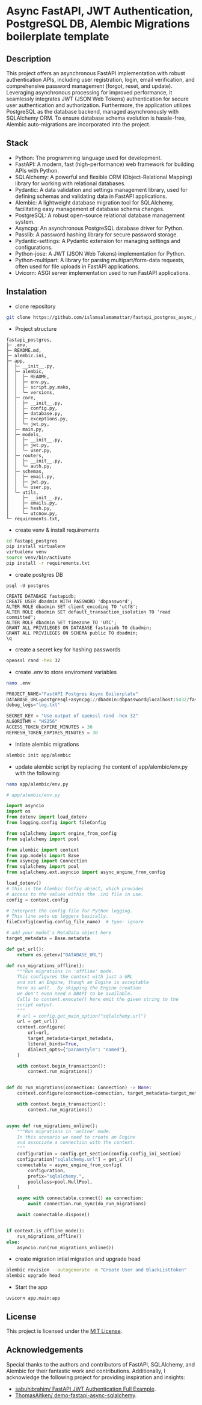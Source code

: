 # Async FastAPI, JWT Authentication, PostgreSQL DB, Alembic Migrations boilerplate template

## Description

This project offers an asynchronous FastAPI implementation with robust authentication APIs, including user registration, login, email verification, and comprehensive password management (forgot, reset, and update).
Leveraging asynchronous processing for improved performance, it seamlessly integrates JWT (JSON Web Tokens) authentication for secure user authentication and authorization.
Furthermore, the application utilizes PostgreSQL as the database backend, managed asynchronously with SQLAlchemy ORM.
To ensure database schema evolution is hassle-free, Alembic auto-migrations are incorporated into the project.

## Stack
- Python: The programming language used for development.
- FastAPI: A modern, fast (high-performance) web framework for building APIs with Python.
- SQLAlchemy: A powerful and flexible ORM (Object-Relational Mapping) library for working with relational databases.
- Pydantic: A data validation and settings management library, used for defining schemas and validating data in FastAPI applications.
- Alembic: A lightweight database migration tool for SQLAlchemy, facilitating easy management of database schema changes.
- PostgreSQL: A robust open-source relational database management system.
- Asyncpg: An asynchronous PostgreSQL database driver for Python.
- Passlib: A password hashing library for secure password storage.
- Pydantic-settings: A Pydantic extension for managing settings and configurations.
- Python-jose: A JWT (JSON Web Tokens) implementation for Python.
- Python-multipart: A library for parsing multipart/form-data requests, often used for file uploads in FastAPI applications.
- Uvicorn: ASGI server implementation used to run FastAPI applications.


## Instalation

- clone repository
```bash
git clone https://github.com/islamsalamamattar/fastapi_postgres_async_alembic.git
```
- Project structure
```
fastapi_postgres,
├─ .env,
├─ README.md,
├─ alembic.ini,
├─ app,
│  ├─ __init__.py,
│  ├─ alembic,
│  │  ├─ README,
│  │  ├─ env.py,
│  │  ├─ script.py.mako,
│  │  └─ versions,
│  ├─ core,
│  │  ├─ __init__.py,
│  │  ├─ config.py,
│  │  ├─ database.py,
│  │  ├─ exceptions.py,
│  │  └─ jwt.py,
│  ├─ main.py,
│  ├─ models,
│  │  ├─ __init__.py,
│  │  ├─ jwt.py,
│  │  └─ user.py,
│  ├─ routers,
│  │  ├─ __init__.py,
│  │  └─ auth.py,
│  ├─ schemas,
│  │  ├─ email.py,
│  │  ├─ jwt.py,
│  │  └─ user.py,
│  └─ utils,
│     ├─ __init__.py,
│     ├─ emails.py,
│     ├─ hash.py,
│     └─ utcnow.py,
└─ requirements.txt,

```
- create venv & install requirements
```bash
cd fastapi_postgres
pip install virtualenv
virtualenv venv
source venv/bin/activate
pip install -r requirements.txt
```

- create postgres DB
```
psql -U postgres
```
```
CREATE DATABASE fastapidb;
CREATE USER dbadmin WITH PASSWORD 'dbpassword';
ALTER ROLE dbadmin SET client_encoding TO 'utf8';
ALTER ROLE dbadmin SET default_transaction_isolation TO 'read committed';
ALTER ROLE dbadmin SET timezone TO 'UTC';
GRANT ALL PRIVILEGES ON DATABASE fastapidb TO dbadmin;
GRANT ALL PRIVILEGES ON SCHEMA public TO dbadmin;
\q
```

- create a secret key for hashing passwords
```bash
openssl rand -hex 32
```

- create .env to store enviroment variables
```bash
nano .env
```
```python
PROJECT_NAME="FastAPI Postgres Async Boilerplate"
DATABASE_URL=postgresql+asyncpg://dbadmin:dbpassword@localhost:5432/fastapidb
debug_logs="log.txt"

SECRET_KEY = "Use output of openssl rand -hex 32"
ALGORITHM = "HS256"
ACCESS_TOKEN_EXPIRE_MINUTES = 30
REFRESH_TOKEN_EXPIRES_MINUTES = 30
```

- Intiate alembic migrations
```bash
alembic init app/alembic
```

- update alembic script by replacing the content of app/alembic/env.py with the following:
```bash
nano app/alembic/env.py
```
```python
# app/alembic/env.py

import asyncio
import os
from dotenv import load_dotenv
from logging.config import fileConfig

from sqlalchemy import engine_from_config
from sqlalchemy import pool

from alembic import context
from app.models import Base
from asyncpg import Connection
from sqlalchemy import pool
from sqlalchemy.ext.asyncio import async_engine_from_config

load_dotenv()
# this is the Alembic Config object, which provides
# access to the values within the .ini file in use.
config = context.config

# Interpret the config file for Python logging.
# This line sets up loggers basically.
fileConfig(config.config_file_name)  # type: ignore

# add your model's MetaData object here
target_metadata = Base.metadata

def get_url():
    return os.getenv("DATABASE_URL")

def run_migrations_offline():
    """Run migrations in 'offline' mode.
    This configures the context with just a URL
    and not an Engine, though an Engine is acceptable
    here as well.  By skipping the Engine creation
    we don't even need a DBAPI to be available.
    Calls to context.execute() here emit the given string to the
    script output.
    """
    # url = config.get_main_option("sqlalchemy.url")
    url = get_url()
    context.configure(
        url=url,
        target_metadata=target_metadata,
        literal_binds=True,
        dialect_opts={"paramstyle": "named"},
    )

    with context.begin_transaction():
        context.run_migrations()


def do_run_migrations(connection: Connection) -> None:
    context.configure(connection=connection, target_metadata=target_metadata)

    with context.begin_transaction():
        context.run_migrations()


async def run_migrations_online():
    """Run migrations in 'online' mode.
    In this scenario we need to create an Engine
    and associate a connection with the context.
    """
    configuration = config.get_section(config.config_ini_section)
    configuration["sqlalchemy.url"] = get_url()
    connectable = async_engine_from_config(
        configuration,
        prefix="sqlalchemy.",
        poolclass=pool.NullPool,
    )

    async with connectable.connect() as connection:
        await connection.run_sync(do_run_migrations)

    await connectable.dispose()


if context.is_offline_mode():
    run_migrations_offline()
else:
    asyncio.run(run_migrations_online())
```

- create migration intial migration and upgrade head
```bash
alembic revision --autogenerate -m "Create User and BlackListToken"
alembic upgrade head
```

- Start the app
```
uvicorn app.main:app
```

## License
This project is licensed under the [MIT License](https://opensource.org/licenses/MIT).

## Acknowledgements
Special thanks to the authors and contributors of FastAPI, SQLAlchemy, and Alembic for their fantastic work and contributions. Additionally, I acknowledge the following project for providing inspiration and insights: 
- [sabuhibrahim/ FastAPI JWT Authentication Full Example](https://github.com/sabuhibrahim/fastapi-jwt-auth-full-example).
- [ThomasAitken/ demo-fastapi-async-sqlalchemy](https://github.com/ThomasAitken/demo-fastapi-async-sqlalchemy).
